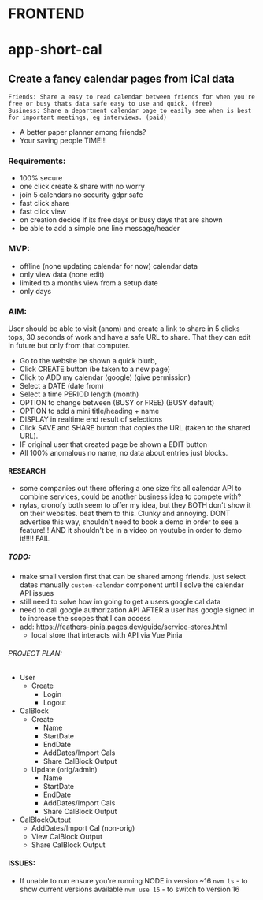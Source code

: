 # FRONTEND
# app-short-cal

## Create a fancy calendar pages from iCal data
    Friends: Share a easy to read calendar between friends for when you're free or busy thats data safe easy to use and quick. (free)
    Business: Share a department calendar page to easily see when is best for important meetings, eg interviews. (paid)
- A better paper planner among friends?
- Your saving people TIME!!!

### Requirements:
- 100% secure
- one click create & share with no worry
- join 5 calendars no security gdpr safe
- fast click share
- fast click view
- on creation decide if its free days or busy days that are shown
- be able to add a simple one line message/header

### MVP:
- offline (none updating calendar for now) calendar data
- only view data (none edit)
- limited to a months view from a setup date
- only days

### AIM:
User should be able to visit (anom) and create a link to share in 5 clicks tops, 
30 seconds of work and have a safe URL to share. That they can edit in future but only from that computer.

- Go to the website be shown a quick blurb, 
- Click CREATE button (be taken to a new page)
- Click to ADD my calendar (google) (give permission)
- Select a DATE (date from)
- Select a time PERIOD length (month) 
- OPTION to change between (BUSY or FREE) (BUSY default)
- OPTION to add a mini title/heading + name
- DISPLAY in realtime end result of selections
- Click SAVE and SHARE button that copies the URL (taken to the shared URL).
- IF original user that created page be shown a EDIT button 
- All 100% anomalous no name, no data about entries just blocks.

#### RESEARCH
- some companies out there offering a one size fits all calendar API to combine services, could be another business idea to compete with?
- nylas, cronofy both seem to offer my idea, but they BOTH don't show it on their websites. beat them to this. Clunky and annoying. DONT advertise this way, shouldn't need to book a demo in order to see a feature!!! AND it shouldn't be in a video on youtube in order to demo it!!!!! FAIL

##### TODO:
- make small version first that can be shared among friends. just select dates manually `custom-calendar` component until I solve the calendar API issues
- still need to solve how im going to get a users google cal data
- need to call google authorization API AFTER a user has google signed in to increase the scopes that I can access
- add: https://feathers-pinia.pages.dev/guide/service-stores.html
   - local store that interacts with API via Vue Pinia
  
###### PROJECT PLAN:
- User
  - Create
    - Login
    - Logout
- CalBlock
  - Create
    - Name
    - StartDate
    - EndDate
    - AddDates/Import Cals
    - Share CalBlock Output
  - Update (orig/admin)
    - Name
    - StartDate
    - EndDate
    - AddDates/Import Cals
    - Share CalBlock Output
- CalBlockOutput
  - AddDates/Import Cal (non-orig)
  - View CalBlock Output
  - Share CalBlock Output


#### ISSUES:
- If unable to run ensure you're running NODE in version ~16 
    `nvm ls` - to show current versions available
    `nvm use 16` - to switch to version 16  
